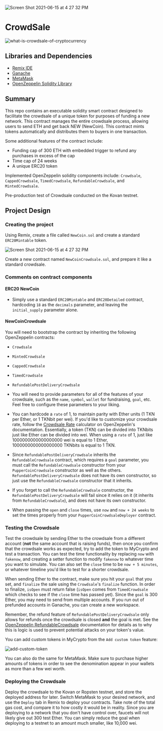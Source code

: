 ![Screen Shot 2021-06-15 at 4 27 32 PM](https://user-images.githubusercontent.com/75221323/122125913-a6dbbe80-cdf6-11eb-817b-0c0b6e9a1bbb.png)
# CrowdSale

![what-is-crowdsale-of-cryptocurrency](https://user-images.githubusercontent.com/75221323/121783379-d29b4200-cb73-11eb-882f-5b271456f3ed.jpg)


## Libraries and Dependencies
* [Remix IDE](https://remix.ethereum.org)
* [Ganache](https://www.trufflesuite.com/ganache)
* [MetaMask](https://metamask.io/)
* [OpenZeppelin Solidity Library](https://docs.openzeppelin.com/contracts/4.x/)


## Summary
This repo contains an executable solidity smart contract designed to facilitate the crowdsale of a unique token for purposes of funding a new network. This contract manages the entire crowdsale process, allowing users to send ETH and get back NEW (NewCoin). This contract mints tokens automatically and distributes them to buyers in one transaction.

Some additional features of the contract include:
* Funding cap of 300 ETH with embedded trigger to refund any purchases in excess of the cap
* Time cap of 24 weeks
* A unique ERC20 token

Implemented OpenZeppelin solidity components include:  `Crowdsale`, `CappedCrowdsale`, `TimedCrowdsale`, `RefundableCrowdsale`, and `MintedCrowdsale`.

Pre-production test of Crowdsale conducted on the Kovan testnet.

## Project Design

### Creating the project

Using Remix, create a file called `NewCoin.sol` and create a standard `ERC20Mintable` token. 

![Screen Shot 2021-06-15 at 4 27 32 PM](https://user-images.githubusercontent.com/75221323/122125980-b78c3480-cdf6-11eb-9fcb-5f48c01585af.png)



Create a new contract named `NewCoinCrowdsale.sol`, and prepare it like a standard crowdsale.


### Comments on contract components

#### ERC20 NewCoin
* Simply use a standard `ERC20Mintable` and `ERC20Detailed` contract, hardcoding `18` as the `decimals` parameter, and leaving the `initial_supply` parameter alone.

#### NewCoinCrowdsale

You will need to bootstrap the contract by inheriting the following OpenZeppelin contracts:

* `Crowdsale`

* `MintedCrowdsale`

* `CappedCrowdsale`

* `TimedCrowdsale`

* `RefundablePostDeliveryCrowdsale`

* You will need to provide parameters for all of the features of your crowdsale, such as the `name`, `symbol`, `wallet` for fundraising, `goal`, etc. Feel free to configure these parameters to your liking.

* You can hardcode a `rate` of 1, to maintain parity with Ether units (1 TKN per Ether, or 1 TKNbit per wei). If you'd like to customize your crowdsale rate, follow the [Crowdsale Rate](https://docs.openzeppelin.com/contracts/2.x/crowdsales#crowdsale-rate) calculator on OpenZeppelin's documentation. Essentially, a token (TKN) can be divided into TKNbits just like Ether can be divided into wei. When using a `rate` of 1, just like 1000000000000000000 wei is equal to 1 Ether, 1000000000000000000 TKNbits is equal to 1 TKN.

* Since `RefundablePostDeliveryCrowdsale` inherits the `RefundableCrowdsale` contract, which requires a `goal` parameter, you must call the `RefundableCrowdsale` constructor from your `PupperCoinCrowdsale` constructor as well as the others. `RefundablePostDeliveryCrowdsale` does not have its own constructor, so just use the `RefundableCrowdsale` constructor that it inherits.

* If you forget to call the `RefundableCrowdsale` constructor, the `RefundablePostDeliveryCrowdsale` will fail since it relies on it (it inherits from `RefundableCrowdsale`), and does not have its own constructor.

* When passing the `open` and `close` times, use `now` and `now + 24 weeks` to set the times properly from your `PupperCoinCrowdsaleDeployer` contract.


### Testing the Crowdsale

Test the crowdsale by sending Ether to the crowdsale from a different account (**not** the same account that is raising funds), then once you confirm that the crowdsale works as expected, try to add the token to MyCrypto and test a transaction. You can test the time functionality by replacing `now` with `fakenow`, and creating a setter function to modify `fakenow` to whatever time you want to simulate. You can also set the `close` time to be `now + 5 minutes`, or whatever timeline you'd like to test for a shorter crowdsale.

When sending Ether to the contract, make sure you hit your `goal` that you set, and `finalize` the sale using the `Crowdsale`'s `finalize` function. In order to finalize, `isOpen` must return false (`isOpen` comes from `TimedCrowdsale` which checks to see if the `close` time has passed yet). Since the `goal` is 300 Ether, you may need to send from multiple accounts. If you run out of prefunded accounts in Ganache, you can create a new workspace.

Remember, the refund feature of `RefundablePostDeliveryCrowdsale` only allows for refunds once the crowdsale is closed **and** the goal is met. See the [OpenZeppelin RefundableCrowdsale](https://docs.openzeppelin.com/contracts/2.x/api/crowdsale#RefundableCrowdsale) documentation for details as to why this is logic is used to prevent potential attacks on your token's value.

You can add custom tokens in MyCrypto from the `Add custom token` feature:

![add-custom-token](https://i.imgur.com/p1wwXQ9.png)

You can also do the same for MetaMask. Make sure to purchase higher amounts of tokens in order to see the denomination appear in your wallets as more than a few wei worth.

### Deploying the Crowdsale

Deploy the crowdsale to the Kovan or Ropsten testnet, and store the deployed address for later. Switch MetaMask to your desired network, and use the `Deploy` tab in Remix to deploy your contracts. Take note of the total gas cost, and compare it to how costly it would be in reality. Since you are deploying to a network that you don't have control over, faucets will not likely give out 300 test Ether. You can simply reduce the goal when deploying to a testnet to an amount much smaller, like 10,000 wei.


